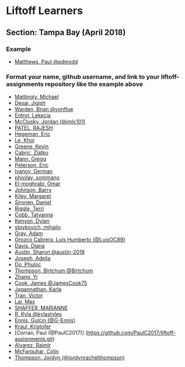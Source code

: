 
# Liftoff Learners

## Section: Tampa Bay (April 2018)

### Example
- [Matthews, Paul @pdmxdd](https://github.com/pdmxdd/liftoff-assignments)

### Format your name, github username, and link to your liftoff-assignments repository like the example above

- [Mattingly, Michael]()
- [Desai, Jigish]()
- [Warden, Brian @vonflue](https://github.com/vonflue/liftoff-assignments)
- [Entrot, Lekecia]()
- [McClusky, Jordan (@jmlc101)](https://github.com/jmlc101/liftoff-assignments)
- [PATEL, RAJESH]()
- [Hegeman, Eric]()
- [Le, Khoi]()
- [Greene, Kevin]()
- [Cabric, Zlatko]()
- [Mann, Gregg]()
- [Peterson, Eric]()
- [Ivanov, German]()
- [phivilay, sommano]()
- [El-moghrabi, Omar]()
- [Johnson, Barry]()
- [Kiley, Margaret]()
- [Sironen, Daniel]()
- [Riggle, Terri]()
- [Cobb, Tatyanna]()
- [Kenyon, Dylan]()
- [stoykovich, mihailo]()
- [Gray, Adam]()
- [Orozco Cabrera, Luis Humberto (@LuisOC89)](https://github.com/LuisOC89/liftoff-assignments)
- [Davis, Diana]()
- [Austin, Sharon @austin-2018](https://github.com/austin-2018/liftoff-assignments.git)
- [Joseph, Adelia]()
- [Do, Phuloc]()
- [Thompson, Birtchum @Birtchum](https://github.com/Birtchum/liftoff-assignments)
- [Zhang, Yi]()
- [Cook, James @JamesCook75](https://github.com/JamesCook75/liftoff-assignments)
- [Jagannathan, Karla]()
- [Tran, Victor]()
- [Lai, Max]()
- [SHAFFER, MARIANNE]()
- [R, Kyla @kylastyles](https://github.com/kylastyles/liftoff-assignments)
- [Ennis, Gulcin (@G-Ennis)](https://github.com/G-Ennis/liftoff-assignments)
- [Kraul, Kristofer]()
- [Corrao, Paul (@PaulC2017)]  (https://github.com/PaulC2017/liftoff-assignments.git)
- [Alvarez, Raimir]()
- [McFarquhar, Colin]()
- [Thompson, Jordyn (@jordynrachelthompson)](https://github.com/JordynRachelThompson/liftoff-assignments.git)
